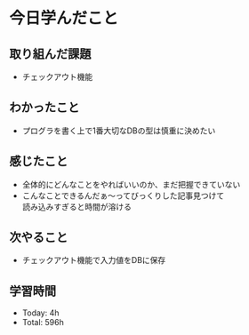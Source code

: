 # 今日学んだこと
## 取り組んだ課題
- チェックアウト機能
## わかったこと
- プログラを書く上で1番大切なDBの型は慎重に決めたい
## 感じたこと
- 全体的にどんなことをやればいいのか、まだ把握できていない
- こんなことできるんだぁ〜ってびっくりした記事見つけて<br>読み込みすぎると時間が溶ける
## 次やること
- チェックアウト機能で入力値をDBに保存
## 学習時間
- Today: 4h
- Total: 596h